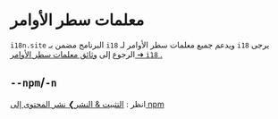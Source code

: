 # معلمات سطر الأوامر

`i18n.site` البرنامج مضمن بـ `i18` ويدعم جميع معلمات سطر الأوامر لـ `i18` يرجى الرجوع إلى [وثائق معلمات سطر الأوامر ➔ `i18` .](/i18/cli)

## `--npm`/`-n`

انظر : [التثبيت & النشر❯ نشر المحتوى إلى npm](/i18n.site/use#npm)